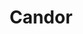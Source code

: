 ---
title: Candor
date: 
draft: false

# descripcion
description : Aro de plata pasante

materials: Plata 925

color: Plateado

dimensions: 1,5cm diam x 0,5cm ancho

code: 01-20-0453

type: "Aros"

categories: []

price: $3.240,00

price_eftvo: $2.750,00

# Images
# first image will be shown in the product page
images:
  # - image: "images/path_to_image"
  # La ubicacion de las imagenes es imagenes/Aros/Aros.Solo Plata/01-20-0453-candor
  - image: "./images/aros/solo_plata/01-20-0453-argollas-semi-anchas_a.JPG"
  - image: "./images/aros/solo_plata/01-20-0453-argollas-semi-anchas_b.JPG"
---